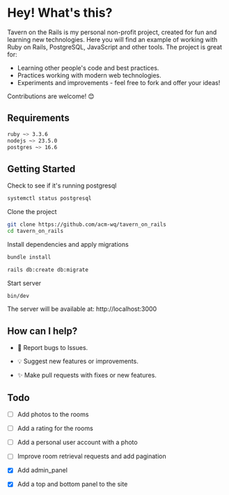 # Hey! What's this?

Tavern on the Rails is my personal non-profit project, created for fun and learning new technologies. Here you will find an example of working with Ruby on Rails, PostgreSQL, JavaScript and other tools. 
The project is great for:
- Learning other people's code and best practices.
- Practices working with modern web technologies.
- Experiments and improvements - feel free to fork and offer your ideas!

Contributions are welcome! 😊

## Requirements

```bash
ruby ~> 3.3.6
nodejs ~> 23.5.0
postgres ~> 16.6
```

## Getting Started

Check to see if it's running postgresql

```bash
systemctl status postgresql
```

Clone the project

```bash
git clone https://github.com/acm-wq/tavern_on_rails
cd tavern_on_rails
```

Install dependencies and apply migrations

```bash
bundle install

rails db:create db:migrate
```

Start server 

```bash
bin/dev
```

The server will be available at: http://localhost:3000

## How can I help?

- 🐞 Report bugs to Issues.

- 💡 Suggest new features or improvements.

- ✨ Make pull requests with fixes or new features.

## Todo

- [ ] Add photos to the rooms
- [ ] Add a rating for the rooms
- [ ] Add a personal user account with a photo
- [ ] Improve room retrieval requests and add pagination

- [X] Add admin_panel
- [X] Add a top and bottom panel to the site